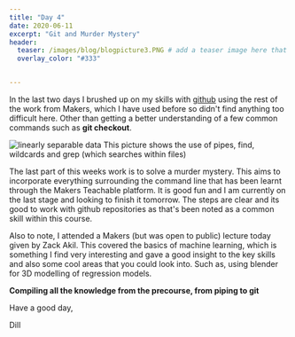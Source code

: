 ```yaml
---
title: "Day 4"
date: 2020-06-11
excerpt: "Git and Murder Mystery"
header:
  teaser: /images/blog/blogpicture3.PNG # add a teaser image here that sums up what the blog post is about for display on blog page, the image should go in the image/blog folder
  overlay_color: "#333"


---
```

In the last two days I brushed up on my skills with [github](https://github.com/dilfyg?tab=repositories) using the rest of the work from Makers, which I have used before so didn't find anything too difficult here. Other than getting a better understanding of a few common commands such as **git checkout**.

<img src="{{ site.url }}{{ site.baseurl }}/images/blog/blogpicture3.PNG" alt="linearly separable data">
This picture shows the use of pipes, find, wildcards and grep (which searches within files)

The last part of this weeks work is to solve a murder mystery. This aims to incorporate everything surrounding the command line that has been learnt through the Makers Teachable platform. It is good fun and I am currently on the last stage and looking to finish it tomorrow. The steps are clear and its good to work with github repositories as that's been noted as a common skill within this course.

Also to note, I attended a Makers (but was open to public) lecture today given by Zack Akil. This covered the basics of machine learning, which is something I find very interesting and gave a good insight to the key skills and also some cool areas that you could look into. Such as, using blender for 3D modelling of regression models.

**Compiling all the knowledge from the precourse, from piping to git**

Have a good day,

Dill